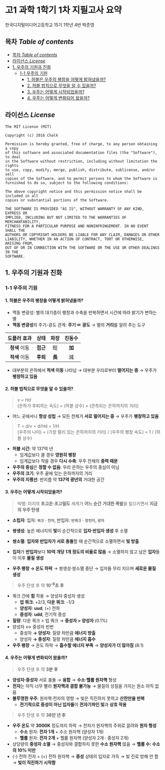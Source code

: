 # 고1 과학 1학기 1차 지필고사 요약
한국디지털미디어고등학교 15기 1학년 4반 박준영

## 목차 _Table of contents_
<!-- TOC depthFrom:2 depthTo:8 withLinks:1 updateOnSave:1 orderedList:0 -->

- [목차 _Table of contents_](#목차-table-of-contents)
- [라이선스 _License_](#라이선스-license)
- [1. 우주의 기원과 진화](#1-우주의-기원과-진화)
	- [1-1 우주의 기원](#1-1-우주의-기원)
		- [1. 허블은 우주의 팽창을 어떻게 밝혀냈을까?](#1-허블은-우주의-팽창을-어떻게-밝혀냈을까)
		- [2. 허블 법칙으로 무엇을 알 수 있을까?](#2-허블-법칙으로-무엇을-알-수-있을까)
		- [3. 우주는 어떻게 시작되었을까?](#3-우주는-어떻게-시작되었을까)
		- [4. 우주는 어떻게 변화되어 왔을까?](#4-우주는-어떻게-변화되어-왔을까)

<!-- /TOC -->

## 라이선스 _License_
```
The MIT License (MIT)

Copyright (c) 2016 Chalk

Permission is hereby granted, free of charge, to any person obtaining a copy
of this software and associated documentation files (the "Software"), to deal
in the Software without restriction, including without limitation the rights
to use, copy, modify, merge, publish, distribute, sublicense, and/or sell
copies of the Software, and to permit persons to whom the Software is
furnished to do so, subject to the following conditions:

The above copyright notice and this permission notice shall be included in all
copies or substantial portions of the Software.

THE SOFTWARE IS PROVIDED "AS IS", WITHOUT WARRANTY OF ANY KIND, EXPRESS OR
IMPLIED, INCLUDING BUT NOT LIMITED TO THE WARRANTIES OF MERCHANTABILITY,
FITNESS FOR A PARTICULAR PURPOSE AND NONINFRINGEMENT. IN NO EVENT SHALL THE
AUTHORS OR COPYRIGHT HOLDERS BE LIABLE FOR ANY CLAIM, DAMAGES OR OTHER
LIABILITY, WHETHER IN AN ACTION OF CONTRACT, TORT OR OTHERWISE, ARISING FROM,
OUT OF OR IN CONNECTION WITH THE SOFTWARE OR THE USE OR OTHER DEALINGS IN THE
SOFTWARE.
```

## 1. 우주의 기원과 진화

### 1-1 우주의 기원

#### 1. 허블은 우주의 팽창을 어떻게 밝혀냈을까?

- 맥동 변광성: 별의 대기층이 팽창과 수축을 반복하면서 시간에 따라 밝기가 변하는 별
- **맥동 변광성**의 주기-광도 관계: **주기 ∝ 광도** → 별의 **거리**를 알려 주는 도구 <!--**-->

| 도플러 효과 | 상태 | 파장 | 진동수 |
| :-: | :-: | :-: | :-: |
| **청색** 이동 | **접근** | 短 | **加** |
| **적색** 이동 | **후퇴** | **長** | 減 |

- 대부분의 은하에서 **적색 이동** 나타남 → 대부분 우리로부터 **멀어지는 중** → 우주가 **팽창하고 있음**

#### 2. 허블 법칙으로 무엇을 알 수 있을까?
> _v = Hd_  
> (은하가 후퇴하는 속도) = (허블 상수) × (관측되는 은하까지의 거리)

- 어느 곳에서나 **항상 성립** → 모든 천체가 **서로 멀어지는 중** → 우주가 **팽창하고 있음**

> T = d/v = d/Hd = 1/H  
> (우주의 나이) = (가장 멀리 있는 은하까지의 거리) / (우주의 팽창 속도) = 1 / (허블 상수)

- **허블 시간**: 약 137억 년
	- 임계값보다 클 경우 **영원히 팽창**
	- 임계값보다 작을 경우 **다시 수축**: 우주 전체의 **중력 때문**
- **우주의 중심**은 **정할 수 없음**: 우리 은하는 우주의 중심이 아님
- **우주의 크기**: 우주 끝에 있는 은하까지의 거리
- **우주의 지평선**: 반지름 약 **137억 광년의** 거대한 공간

#### 3. 우주는 어떻게 시작되었을까?
> 빅뱅: 미지의 **초고온·초고밀도** 세계가 **어느 순간** **거대한 폭발**을 일으키면서 **지금의 우주 탄생**

- **소립자**: 입자: `쿼크` · `전자`, 반입자: `반쿼크` · `양전자`, `광자`
- **쌍생성**: 높은 에너지의 **빛**이 순간적으로 **입자·반입자 생성** 후 소멸
- **쌍소멸**: **입자와 반입자가 서로 충돌**할 때 순간적으로 소멸하면서 **빛 방출**


- **입자**가 **반입자**보다 **10억 개당 1개 정도의 비율로 많음** → 소멸하지 않고 남은 **입자**들이 이후 **물질 생성**
- **우주 팽창 → 온도 하락** → 쌍생성·쌍소멸 중단 → 입자들 무리 지으며 **새로운 물질 생성**

> 우주 탄생 후 약 **10<sup>-6</sup>초 후**

- 쿼크 간에 **힘** 작용 → 양성자·중성자 생성
	- **업 쿼크**: +2/3, **다운 쿼크**: -1/3
	- **양성자**: **uud**, (+) 전하
	- **중성자**: **udd**, 전기적 중성
- **질량**: 다운 쿼크 > 업 쿼크 → **중성자 > 양성자** (0.1%)
- 양성자 ↔ 중성자 빈번
	- 중성자 **→ 양성자**: 질량 차만큼 **에너지 방출**
	- 양성자 **→ 중성자**: 질량 차만큼 **에너지 흡수**
- **우주 팽창** → 온도 하락 → **흡수할 에너지 부족** → **양성자가 더 많아짐** (8:1)

#### 4. 우주는 어떻게 변화되어 왔을까?
> 우주 탄생 후 약 **3분 후**

- **양성자·중성자** 서로 충돌 → **융합** → **수소·헬륨 원자핵** 형성
- **전자**는 아직 너무 빨라 **원자핵과 결합 불가능** → 물질의 성질을 가지는 원소 아직 없음
- **불투명한 우주**: 원자핵·전자의 영향 → 빛은 직진하지 못하고 **산란만을 반복**
	- **전기적으로 중성이 아닌 입자들**이 **전자기파인 빛**과 **상호 작용**

> 우주 탄생 후 약 **38만 년 후**

- **우주 온도** 약 **3000K** 정도까지 하락 → 전자가 원자핵의 주위로 끌려와 **원자 형성**
	- **수소** 원자: **전자 1개** + 수소 원자핵 (양성자 1개)
	- **헬륨** 원자: **전자 2개** + 헬륨 원자핵 (양성자 2개 · 중성자 2개)
- 상당량의 **중성자 소멸** → 중성자와 결합하지 못한 **수소 원자핵** 많음 → **헬륨 수: 수소의 10% 미만**
- (-) 전하 전자 + (+) 전하 원자핵 → **중성** 상태의 입자로 가득 → 빛 진로 방해 안 함 → **빛이 직진하기 시작함**
